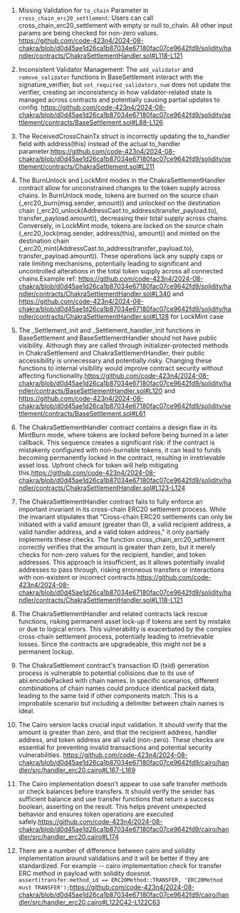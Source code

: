 1. Missing Validation for `to_chain` Parameter in `cross_chain_erc20_settlement`: Users can call cross_chain_erc20_settlement with empty or null to_chain. All other input params are being checked for non-zero values.
https://github.com/code-423n4/2024-08-chakra/blob/d0d45ae1d26ca1b87034e67180fac07ce9642fd9/solidity/handler/contracts/ChakraSettlementHandler.sol#L118-L121


2. Inconsistent Validator Management: The `add_validator` and `remove_validator` functions in BaseSettlement interact with the signature_verifier, but `set_required_validators_num` does not update the verifier, creating an inconsistency in how validator-related state is managed across contracts and potentially causing partial updates to config.
https://github.com/code-423n4/2024-08-chakra/blob/d0d45ae1d26ca1b87034e67180fac07ce9642fd9/solidity/settlement/contracts/BaseSettlement.sol#L88-L126


3. The ReceivedCrossChainTx struct is incorrectly updating the to_handler field with address(this) instead of the actual to_handler parameter.https://github.com/code-423n4/2024-08-chakra/blob/d0d45ae1d26ca1b87034e67180fac07ce9642fd9/solidity/settlement/contracts/ChakraSettlement.sol#L211


4. The BurnUnlock and LockMint modes in the ChakraSettlementHandler contract allow for unconstrained changes to the token supply across chains. In BurnUnlock mode, tokens are burned on the source chain (_erc20_burn(msg.sender, amount)) and unlocked on the destination chain (_erc20_unlock(AddressCast.to_address(transfer_payload.to), transfer_payload.amount)), decreasing their total supply across chains. Conversely, in LockMint mode, tokens are locked on the source chain (_erc20_lock(msg.sender, address(this), amount)) and minted on the destination chain (_erc20_mint(AddressCast.to_address(transfer_payload.to), transfer_payload.amount)). These operations lack any supply caps or rate limiting mechanisms, potentially leading to significant and uncontrolled alterations in the total token supply across all connected chains.Example ref: 
https://github.com/code-423n4/2024-08-chakra/blob/d0d45ae1d26ca1b87034e67180fac07ce9642fd9/solidity/handler/contracts/ChakraSettlementHandler.sol#L340 and https://github.com/code-423n4/2024-08-chakra/blob/d0d45ae1d26ca1b87034e67180fac07ce9642fd9/solidity/handler/contracts/ChakraSettlementHandler.sol#L128 for LockMint case

5. The _Settlement_init and _Settlement_handler_init functions in BaseSettlement and BaseSettlementHandler should not have public visibility. Although they are called through initializer-protected methods in ChakraSettlement and ChakraSettlementHandler, their public accessibility is unnecessary and potentially risky. Changing these functions to internal visibility would improve contract security without affecting functionality.https://github.com/code-423n4/2024-08-chakra/blob/d0d45ae1d26ca1b87034e67180fac07ce9642fd9/solidity/handler/contracts/BaseSettlementHandler.sol#L120 and https://github.com/code-423n4/2024-08-chakra/blob/d0d45ae1d26ca1b87034e67180fac07ce9642fd9/solidity/settlement/contracts/BaseSettlement.sol#L61


6. The ChakraSettlementHandler contract contains a design flaw in its MintBurn mode, where tokens are locked before being burned in a later callback. This sequence creates a significant risk: if the contract is mistakenly configured with non-burnable tokens, it can lead to funds becoming permanently locked in the contract, resulting in irretrievable asset loss. Upfront check for token will help mitigating this.https://github.com/code-423n4/2024-08-chakra/blob/d0d45ae1d26ca1b87034e67180fac07ce9642fd9/solidity/handler/contracts/ChakraSettlementHandler.sol#L123-L124

7. The ChakraSettlementHandler contract fails to fully enforce an important invariant in its cross-chain ERC20 settlement process. While the invariant stipulates that "Cross-chain ERC20 settlements can only be initiated with a valid amount (greater than 0), a valid recipient address, a valid handler address, and a valid token address," it only partially implements these checks. The function cross_chain_erc20_settlement correctly verifies that the amount is greater than zero, but it merely checks for non-zero values for the recipient, handler, and token addresses. This approach is insufficient, as it allows potentially invalid addresses to pass through, risking erroneous transfers or interactions with non-existent or incorrect contracts.https://github.com/code-423n4/2024-08-chakra/blob/d0d45ae1d26ca1b87034e67180fac07ce9642fd9/solidity/handler/contracts/ChakraSettlementHandler.sol#L118-L121

8. The ChakraSettlementHandler and related contracts lack rescue functions, risking permanent asset lock-up if tokens are sent by mistake or due to logical errors. This vulnerability is exacerbated by the complex cross-chain settlement process, potentially leading to irretrievable losses. Since the contracts are upgradeable, this might not be a permanent lockup.

9. The ChakraSettlement contract's transaction ID (txid) generation process is vulnerable to potential collisions due to its use of abi.encodePacked with chain names. In specific scenarios, different combinations of chain names could produce identical packed data, leading to the same txid if other components match. This is a improbable scenario but including a delimiter between chain names is ideal.


10. The Cairo version lacks crucial input validation. It should verify that the amount is greater than zero, and that the recipient address, handler address, and token address are all valid (non-zero). These checks are essential for preventing invalid transactions and potential security vulnerabilities.
https://github.com/code-423n4/2024-08-chakra/blob/d0d45ae1d26ca1b87034e67180fac07ce9642fd9/cairo/handler/src/handler_erc20.cairo#L167-L169

11. The Cairo implementation doesn't appear to use safe transfer methods or check balances before transfers. It should verify the sender has sufficient balance and use transfer functions that return a success boolean, asserting on the result. This helps prevent unexpected behavior and ensures token operations are executed safely.https://github.com/code-423n4/2024-08-chakra/blob/d0d45ae1d26ca1b87034e67180fac07ce9642fd9/cairo/handler/src/handler_erc20.cairo#L174

12. There are a number of difference between cairo and solidity implementation around validations and it will be better if they are standardized. For example -- cairo implementation check for transfer ERC method in payload with solidity doesnot. `            assert(transfer.method_id == ERC20Method::TRANSFER, 'ERC20Method must TRANSFER');
`https://github.com/code-423n4/2024-08-chakra/blob/d0d45ae1d26ca1b87034e67180fac07ce9642fd9/cairo/handler/src/handler_erc20.cairo#L122C42-L122C63
